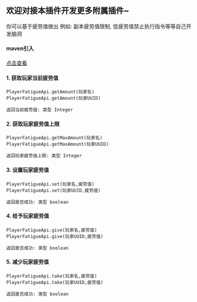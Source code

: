 ## 欢迎对接本插件开发更多附属插件~
你可以基于疲劳值做出 例如: 副本疲劳值限制, 低疲劳值禁止执行指令等等自己开发脑洞

#### maven引入
[点击查看](https://www.showdoc.com.cn/handyMinecraft?page_id=4864562478005642 "点击查看")

#### 1. 获取玩家当前疲劳值

```
PlayerFatigueApi.getAmount(玩家名)
PlayerFatigueApi.getAmount(玩家UUID)

返回当前疲劳值: 类型 Integer
```

#### 2. 获取玩家疲劳值上限

```
PlayerFatigueApi.getMaxAmount(玩家名)
PlayerFatigueApi.getMaxAmount(玩家UUID)

返回玩家疲劳值上限: 类型 Integer
```

#### 3. 设置玩家疲劳值

```
PlayerFatigueApi.set(玩家名,疲劳值)
PlayerFatigueApi.set(玩家UUID,疲劳值)

返回是否成功: 类型 boolean
```

#### 4. 给予玩家疲劳值

```
PlayerFatigueApi.give(玩家名,疲劳值)
PlayerFatigueApi.give(玩家UUID,疲劳值)

返回是否成功: 类型 boolean
```

#### 5. 减少玩家疲劳值

```
PlayerFatigueApi.take(玩家名,疲劳值)
PlayerFatigueApi.take(玩家UUID,疲劳值)

返回是否成功: 类型 boolean
```